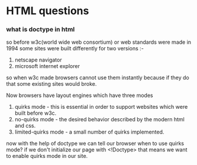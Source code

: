 # HTML questions

### what is doctype in html

so before w3c(world wide web consortium) or web standards were made in 1994 some sites were built differently for two versions :-
1. netscape navigator
2. microsoft internet explorer

so when w3c made browsers cannot use them instantly because if they do that some existing sites would broke.

Now browsers have layout engines which have three modes 
1. quirks mode - this is essential in order to support websites which were built before w3c.
2. no-quirks mode - the desired behavior described by the modern html and css.
3. limited-quirks mode - a small number of quirks implemented.

now with the help of doctype we can tell our browser when to use quirks mode? if we don't initialize our page with <!Doctype> that means we want to enable quirks mode in our site.




